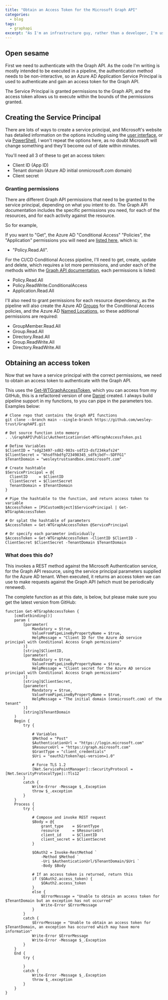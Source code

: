 ```yaml
---
title: "Obtain an Access Token for the Microsoft Graph API"
categories:
  - blog
tags:
  - graphapi
excerpt: "As I'm an infrastructure guy, rather than a developer, I'm using PowerShell as my scripting language to obtain a Graph API access token..."
---
```


## Open sesame
First we need to authenticate with the Graph API. As the code I'm writing is mostly intended to be executed in a pipeline, the authentication method needs to be non-interactive, so an Azure AD Application Service Principal is used to authenticate and gain an access token for the Graph API.

The Service Principal is granted permissions to the Graph API, and the access token allows us to execute within the bounds of the permissions granted.

## Creating the Service Principal
There are lots of ways to create a service principal, and Microsoft's website has detailed information on the options including using the [user interface][gui-service-principal], or via [PowerShell][ps-service-principal], I won't repeat the options here, as no doubt Microsoft will change something and they'll become out of date within minutes.

You'll need all 3 of these to get an access token:
- Client ID (App ID)
- Tenant domain (Azure AD initial onmicrosoft.com domain)
- Client secret

### Granting permissions
There are different Graph API permissions that need to be granted to the service principal, depending on what you intent to do. The Graph API documentation includes the specific permissions you need, for each of the resources, and for each activity against the resource.

So for example,

If you want to "Get", the Azure AD "Conditional Access" "Policies", the "Application" permissions you will need are [listed here][ca-get], which is:
- "Policy.Read.All".

For the CI/CD Conditional Access pipeline, I'll need to get, create, update and delete, which requires a lot more permissions, and under each of the methods within the [Graph API documentation][ca], each permissions is listed:
- Policy.Read.All
- Policy.ReadWrite.ConditionalAccess
- Application.Read.All

I'll also need to grant permissions for each resource dependency, as the pipeline will also create the Azure AD [Groups][group] for the Conditional Access policies, and the Azure AD [Named Locations][nl], so these additional permissions are required:
- GroupMember.Read.All
- Group.Read.All
- Directory.Read.All
- Group.ReadWrite.All
- Directory.ReadWrite.All

## Obtaining an access token
Now that we have a service principal with the correct permissions, we need to obtain an access token to authenticate with the Graph API.

This uses the [Get-WTGraphAccessToken][getaccesstoken], which you can access from my GitHub, this is a refactored version of one [Daniel][dan-blog] created. I always build pipeline support in my functions, to you can pipe in the parameters too. Examples below:

```
# Clone repo that contains the Graph API functions
git clone --branch main --single-branch https://github.com/wesley-trust/GraphAPI.git

# Dot source function into memory
. .\GraphAPI\Public\Authentication\Get-WTGraphAccessToken.ps1

# Define Variables
$ClientID = "sdg23497-sd82-983s-sdf23-dsf234kafs24"
$ClientSecret = "khsdfhbdfg723498345_sdfkjbdf~-SDFFG1"
$TenantDomain = "wesleytrustsandbox.onmicrosoft.com"

# Create hashtable
$ServicePrincipal = @{
  ClientID     = $ClientID
  ClientSecret = $ClientSecret
  TenantDomain = $TenantDomain
}

# Pipe the hashtable to the function, and return access token to variable
$AccessToken = [PSCustomObject]$ServicePrincipal | Get-WTGraphAccessToken

# Or splat the hashtable of parameters
$AccessToken = Get-WTGraphAccessToken @ServicePrincipal

# Or specify each parameter individually
$AccessToken = Get-WTGraphAccessToken -ClientID $ClientID -ClientSecret $ClientSecret -TenantDomain $TenantDomain

```
### What does this do?

This invokes a REST method against the Microsoft Authentication service, for the Graph API resource, using the service principal parameters supplied for the Azure AD tenant. When executed, it returns an access token we can use to make requests against the Graph API (which must be periodically renewed).

The complete function as at this date, is below, but please make sure you get the latest version from GitHub:

```
function Get-WTGraphAccessToken {
    [cmdletbinding()]
    param (
        [parameter(
            Mandatory = $true,
            ValueFromPipeLineByPropertyName = $true,
            HelpMessage = "Client ID for the Azure AD service principal with Conditional Access Graph permissions"
        )]
        [string]$ClientID,
        [parameter(
            Mandatory = $true,
            ValueFromPipeLineByPropertyName = $true,
            HelpMessage = "Client secret for the Azure AD service principal with Conditional Access Graph permissions"
        )]
        [string]$ClientSecret,
        [parameter(
            Mandatory = $true,
            ValueFromPipeLineByPropertyName = $true,
            HelpMessage = "The initial domain (onmicrosoft.com) of the tenant"
        )]
        [string]$TenantDomain
    )
    Begin {
        try {

            # Variables
            $Method = "Post"
            $AuthenticationUrl = "https://login.microsoft.com"
            $ResourceUrl = "https://graph.microsoft.com"
            $GrantType = "client_credentials"
            $Uri = "oauth2/token?api-version=1.0"
            
            # Force TLS 1.2
            [Net.ServicePointManager]::SecurityProtocol = [Net.SecurityProtocolType]::Tls12
        }
        catch {
            Write-Error -Message $_.Exception
            throw $_.exception
        }
    }
    Process {
        try {
            
            # Compose and invoke REST request
            $Body = @{
                grant_type    = $GrantType
                resource      = $ResourceUrl
                client_id     = $ClientID
                client_secret = $ClientSecret
            }
            
            $OAuth2 = Invoke-RestMethod `
                -Method $Method `
                -Uri $AuthenticationUrl/$TenantDomain/$Uri `
                -Body $Body

            # If an access token is returned, return this
            if ($OAuth2.access_token) {
                $OAuth2.access_token
            }
            else {
                $ErrorMessage = "Unable to obtain an access token for $TenantDomain but an exception has not occurred"
                Write-Error $ErrorMessage
            }
        }
        catch {
            $ErrorMessage = "Unable to obtain an access token for $TenantDomain, an exception has occurred which may have more information"
            Write-Error $ErrorMessage
            Write-Error -Message $_.Exception
        }
    }
    End {
        try {
            
        }
        catch {
            Write-Error -Message $_.Exception
            throw $_.exception
        }
    }
}
```
[gui-service-principal]: https://docs.microsoft.com/en-us/azure/active-directory/develop/howto-create-service-principal-portal
[ps-service-principal]: https://docs.microsoft.com/en-us/azure/active-directory/develop/howto-authenticate-service-principal-powershell
[ca-get]: https://docs.microsoft.com/en-us/graph/api/conditionalaccesspolicy-get?view=graph-rest-1.0&tabs=http
[ca]: https://docs.microsoft.com/en-us/graph/api/resources/conditionalaccesspolicy?view=graph-rest-1.0
[nl]: https://docs.microsoft.com/en-us/graph/api/resources/namedlocation?view=graph-rest-1.0
[group]: https://docs.microsoft.com/en-us/graph/api/resources/groups-overview?view=graph-rest-1.0
[getaccesstoken]: https://github.com/wesley-trust/GraphAPI/blob/main/Public/Authentication/Get-WTGraphAccessToken.ps1
[dan-blog]: https://danielchronlund.com/2020/11/26/azure-ad-conditional-access-policy-design-baseline-with-automatic-deployment-support/